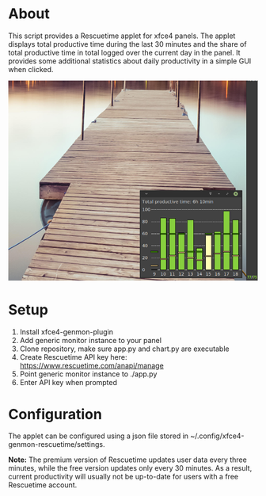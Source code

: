 # About

This script provides a Rescuetime applet for xfce4 panels. The applet displays total productive time during the last 30 minutes and the share of total productive time in total logged over the current day in the panel. It provides some additional statistics about daily productivity in a simple GUI when clicked.

![Screenshot](screenshot.png) <!-- .element width="25%" -->

# Setup

1. Install xfce4-genmon-plugin
2. Add generic monitor instance to your panel
3. Clone repository, make sure app.py and chart.py are executable
4. Create Rescuetime API key here: https://www.rescuetime.com/anapi/manage
5. Point generic monitor instance to ./app.py
6. Enter API key when prompted

# Configuration

The applet can be configured using a json file stored in ~/.config/xfce4-genmon-rescuetime/settings.


__Note:__ The premium version of Rescuetime updates user data every three minutes, while the free version updates only every 30 minutes. As a result, current productivity will usually not be up-to-date for users with a free Rescuetime account.
